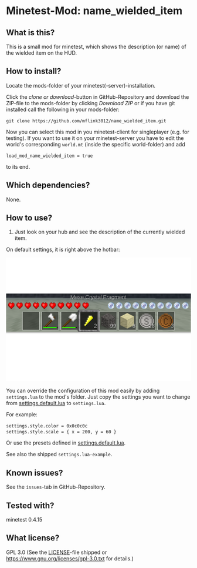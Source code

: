 # Minetest-Mod: name\_wielded\_item

## What is this?

This is a small mod for minetest, which shows the description (or name) of the wielded item on the HUD.

## How to install?

Locate the mods-folder of your minetest(-server)-installation.

Click the *clone or download*-button in GitHub-Repository and download the ZIP-file to the mods-folder by clicking *Download ZIP* or if you have git installed call the following in your mods-folder:
	
	git clone https://github.com/mflink3012/name_wielded_item.git

Now you can select this mod in you minetest-client for singleplayer (e.g. for testing). If you want to use it on your minetest-server you have to edit the world's corresponding ``world.mt`` (inside the specific world-folder) and add

	load_mod_name_wielded_item = true

to its end.

## Which dependencies?

None.

## How to use?

1. Just look on your hub and see the description of the currently wielded item.

On default settings, it is right above the hotbar:

![Screenshot](screenshot.png)

You can override the configuration of this mod easily by adding ``settings.lua`` to the mod's folder. Just copy the settings you want to change from [settings.default.lua](settings.default.lua) to ``settings.lua``.

For example:

	settings.style.color = 0x0c0c0c
	settings.style.scale = { x = 200, y = 60 }

Or use the presets defined in [settings.default.lua](settings.default.lua).

See also the shipped ``settings.lua-example``.

## Known issues?

See the ``issues``-tab in GitHub-Repository.

## Tested with?

minetest 0.4.15

## What license?

GPL 3.0 (See the [LICENSE](LICENSE)-file shipped or <https://www.gnu.org/licenses/gpl-3.0.txt> for details.)
